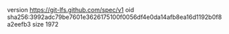 version https://git-lfs.github.com/spec/v1
oid sha256:3992adc79be7601e3626175100f0056df4e0da14afb8ea16d1192b0f8a2eefb3
size 1972
